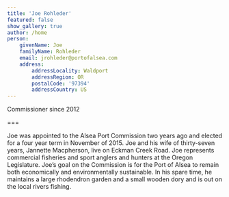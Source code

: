 ```yaml
---
title: 'Joe Rohleder'
featured: false
show_gallery: true
author: /home
person:
    givenName: Joe
    familyName: Rohleder
    email: jrohleder@portofalsea.com
    address:
        addressLocality: Waldport
        addressRegion: OR
        postalCode: '97394'
        addressCountry: US
---
```


Commissioner since 2012

===

Joe was appointed to the Alsea Port Commission two years ago and elected for a four year term in November of 2015. Joe and his wife of thirty-seven years, Jannette Macpherson, live on Eckman Creek Road. Joe represents commercial fisheries and sport anglers and hunters at the Oregon Legislature. Joe’s goal on the Commission is for the Port of Alsea to remain both economically and environmentally sustainable. In his spare time, he maintains a large rhodendron garden and a small wooden dory and is out on the local rivers fishing.